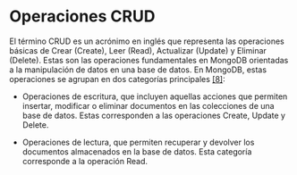 # Operaciones CRUD

El término CRUD es un acrónimo en inglés que representa las operaciones básicas de Crear (Create), Leer (Read), Actualizar (Update) y Eliminar (Delete). Estas son las operaciones fundamentales en MongoDB orientadas a la manipulación de datos en una base de datos. En MongoDB, estas operaciones se agrupan en dos categorías principales ​[[8]](../11-Referencias/11-Referencias-Modulo-2.md#8)​:

- Operaciones de escritura, que incluyen aquellas acciones que permiten insertar, modificar o eliminar documentos en las colecciones de una base de datos. Estas corresponden a las operaciones Create, Update y Delete.

- Operaciones de lectura, que permiten recuperar y devolver los documentos almacenados en la base de datos. Esta categoría corresponde a la operación Read.
